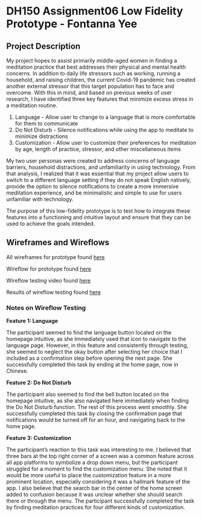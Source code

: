 # DH150 Assignment06 Low Fidelity Prototype - Fontanna Yee
## Project Description

My project hopes to assist primarily middle-aged women in finding a meditation practice that best addresses their physical and mental health concerns. In addition to daily life stressors such as working, running a household, and raising children, the current Covid-19 pandemic has created another external stressor that this target population has to face and overcome. With this in mind, and based on previous weeks of user research, I have identified three key features that minimize excess stress in a meditation routine. 

1) Language - Allow user to change to a language that is more comfortable for them to communicate
2) Do Not Disturb - Silence notifications while using the app to meditate to minimize distractions 
3) Customization - Allow user to customize their preferences for meditation by age, length of practice, stressor, and other miscellaneous items

My two user personas were created to address concerns of language barriers, household distractions, and unfamiliarity in using technology. From that analysis, I realized that it was essential that my project allow users to switch to a different language setting if they do not speak English natively, provide the option to silence notifications to create a more immersive meditation experience, and be minimalistic and simple to use for users unfamiliar with technology. 

The purpose of this low-fidelity prototype is to test how to integrate these features into a functioning and intuitive layout and ensure that they can be used to achieve the goals intended. 

## Wireframes and Wireflows

All wireframes for prototype found [here](wireframes.pdf)

Wireflow for prototype found [here](wireflow.pdf) 

Wireflow testing video found [here](https://drive.google.com/file/d/1927V8Jk9ls8F71Db3VUwUz6titVs5tgc/view?usp=sharing)

Results of wireflow testing found [here](lofiwireflow.png) 

### Notes on Wireflow Testing

**Feature 1: Language**
	
The participant seemed to find the language button located on the homepage intuitive, as she immediately used that icon to navigate to the language page. However, in this feature and consistently through testing, she seemed to neglect the okay button after selecting her choice that I included as a confirmation step before opening the next page. She successfully completed this task by ending at the home page, now in Chinese. 

**Feature 2: Do Not Disturb**

The participant also seemed to find the bell button located on the homepage intuitive, as she also navigated here immediately when finding the Do Not Disturb function. The rest of this process went smoothly. She successfully completed this task by closing the confirmation page that notifications would be turned off for an hour, and navigating back to the home page. 

**Feature 3: Customization**

The participant’s reaction to this task was interesting to me. I believed that three bars at the top right corner of a screen was a common feature across all app platforms to symbolize a drop down menu, but the participant struggled for a moment to find the customization menu. She noted that it would be more useful to place the customization feature in a more prominent location, especially considering it was a hallmark feature of the app. I also believe that the search bar in the center of the home screen added to confusion because it was unclear whether she should search there or through the menu. The participant successfully completed the task by finding meditation practices for four different kinds of customization. 

